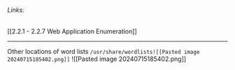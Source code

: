 ###### Links:
[[2.2.1 - 2.2.7 Web Application Enumeration]]

--------------

Other locations of word lists `/usr/share/wordlists![[Pasted image 20240715185402.png]]`
![[Pasted image 20240715185402.png]]
